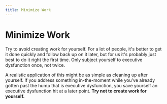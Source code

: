 ```yaml
---
title: Minimize Work
---
```


# Minimize Work

Try to avoid creating work for yourself. For a lot of people, it's better to get it done quickly and follow back up on it later, but for us it's probably just best to do it right the first time. Only subject yourself to executive dysfunction once, not twice.

A realistic application of this might be as simple as cleaning up after yourself. If you address something in-the-moment while you've already gotten past the hump that is executive dysfunction, you save yourself an executive dysfunction hit at a later point. **Try not to create work for yourself.** 

